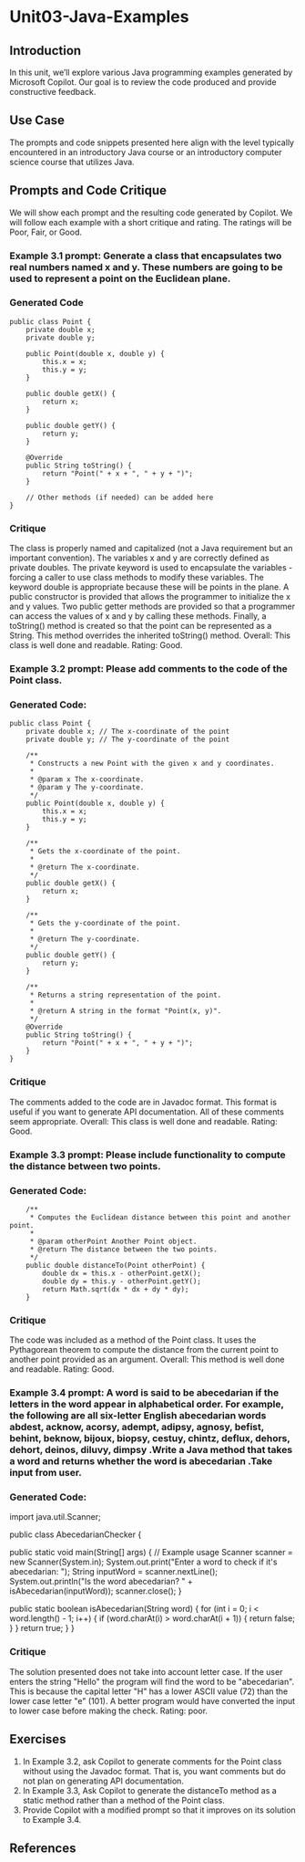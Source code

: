 # Unit03-Java-Examples
## Introduction
In this unit, we’ll explore various Java programming examples generated by Microsoft Copilot. Our goal is to review the code produced and provide constructive feedback.

## Use Case
The prompts and code snippets presented here align with the level typically encountered in an introductory Java course or an introductory computer science course that utilizes Java.

## Prompts and Code Critique
We will show each prompt and the resulting code generated by Copilot. We will follow each example
with a short critique and rating. The ratings will be Poor, Fair, or Good.

### Example 3.1 prompt: Generate a class that encapsulates two real numbers named x and y. These numbers are going to be used to represent a point on the Euclidean plane.

### Generated Code
```
public class Point {
    private double x;
    private double y;

    public Point(double x, double y) {
        this.x = x;
        this.y = y;
    }

    public double getX() {
        return x;
    }

    public double getY() {
        return y;
    }

    @Override
    public String toString() {
        return "Point(" + x + ", " + y + ")";
    }

    // Other methods (if needed) can be added here
}
```
### Critique
The class is properly named and capitalized (not a Java requirement but an important convention).
The variables x and y are correctly defined as private doubles. The private keyword is used to encapsulate
the variables - forcing a caller to use class methods to modify these variables. The keyword double is
appropriate because these will be points in the plane. A public constructor is provided that allows
the programmer to initialize the x and y values. Two public getter methods are provided so that a programmer can access the values of x and y by calling these methods. Finally, a toString() method is created so
that the point can be represented as a String. This method overrides the inherited toString() method.
Overall: This class is well done and readable. Rating: Good.

### Example 3.2 prompt: Please add comments to the code of the Point class.

### Generated Code:

```
public class Point {
    private double x; // The x-coordinate of the point
    private double y; // The y-coordinate of the point

    /**
     * Constructs a new Point with the given x and y coordinates.
     *
     * @param x The x-coordinate.
     * @param y The y-coordinate.
     */
    public Point(double x, double y) {
        this.x = x;
        this.y = y;
    }

    /**
     * Gets the x-coordinate of the point.
     *
     * @return The x-coordinate.
     */
    public double getX() {
        return x;
    }

    /**
     * Gets the y-coordinate of the point.
     *
     * @return The y-coordinate.
     */
    public double getY() {
        return y;
    }

    /**
     * Returns a string representation of the point.
     *
     * @return A string in the format "Point(x, y)".
     */
    @Override
    public String toString() {
        return "Point(" + x + ", " + y + ")";
    }
}
```
### Critique
The comments added to the code are in Javadoc format. This format is useful if you want to
generate API documentation. All of these comments seem appropriate. Overall: This class is
well done and readable. Rating: Good.

### Example 3.3 prompt: Please include functionality to compute the distance between two points.

### Generated Code:

```
    /**
     * Computes the Euclidean distance between this point and another point.
     *
     * @param otherPoint Another Point object.
     * @return The distance between the two points.
     */
    public double distanceTo(Point otherPoint) {
        double dx = this.x - otherPoint.getX();
        double dy = this.y - otherPoint.getY();
        return Math.sqrt(dx * dx + dy * dy);
    }

```
### Critique
The code was included as a method of the Point class. It uses the Pythagorean theorem to compute the
distance from the current point to another point provided as an argument. Overall: This method is well done and readable. Rating: Good.

### Example 3.4 prompt: A word is said to be abecedarian if the letters in the word appear in alphabetical order. For example, the following are all six-letter English abecedarian words abdest, acknow, acorsy, adempt, adipsy, agnosy, befist, behint, beknow, bijoux, biopsy, cestuy, chintz, deflux, dehors, dehort, deinos, diluvy, dimpsy .Write a Java method that takes a word and returns whether the word is abecedarian .Take input from user.

### Generated Code:
import java.util.Scanner;

public class AbecedarianChecker {

  public static void main(String[] args) {
      // Example usage
      Scanner scanner = new Scanner(System.in);
      System.out.print("Enter a word to check if it's abecedarian: ");
      String inputWord = scanner.nextLine();
      System.out.println("Is the word abecedarian? " + isAbecedarian(inputWord));
      scanner.close();
  }

  public static boolean isAbecedarian(String word) {
      for (int i = 0; i < word.length() - 1; i++) {
          if (word.charAt(i) > word.charAt(i + 1)) {
              return false;
          }
      }
      return true;
  }
}
### Critique
The solution presented does not take into account letter case. If the user enters
the string "Hello" the program will find the word to be "abecedarian". This is because
the capital letter "H" has a lower ASCII value (72) than the lower case letter "e" (101).
A better program would have converted the input to lower case before making the check.
Rating: poor.

## Exercises
1. In Example 3.2, ask Copilot to generate comments for the Point class without using the Javadoc format. That is, you want comments but do not plan on generating API documentation.
2. In Example 3.3, Ask Copilot to generate the distanceTo method as a static method rather than a method of the Point class.
3. Provide Copilot with a modified prompt so that it improves on its solution to Example 3.4.

## References
